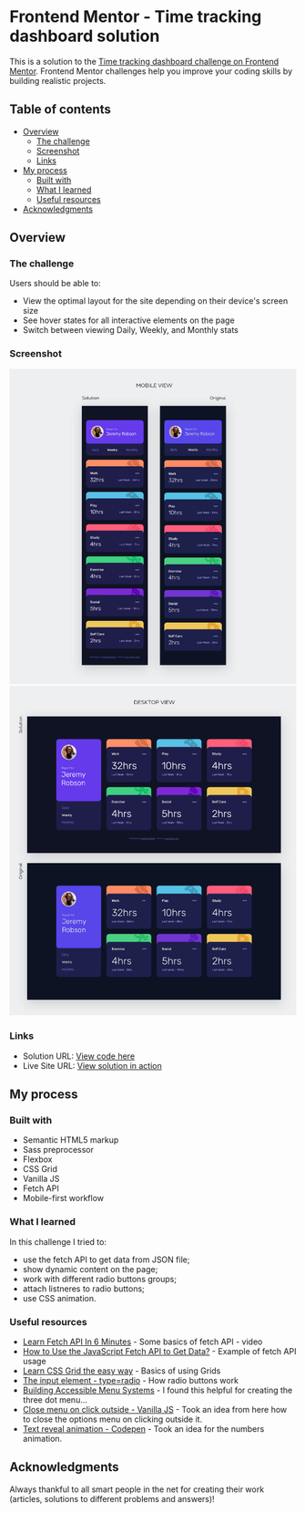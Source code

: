 # Frontend Mentor - Time tracking dashboard solution

This is a solution to the [Time tracking dashboard challenge on Frontend Mentor](https://www.frontendmentor.io/challenges/time-tracking-dashboard-UIQ7167Jw). Frontend Mentor challenges help you improve your coding skills by building realistic projects. 

## Table of contents

- [Overview](#overview)
  - [The challenge](#the-challenge)
  - [Screenshot](#screenshot)
  - [Links](#links)
- [My process](#my-process)
  - [Built with](#built-with)
  - [What I learned](#what-i-learned)
  - [Useful resources](#useful-resources)
- [Acknowledgments](#acknowledgments)

## Overview

### The challenge

Users should be able to:

- View the optimal layout for the site depending on their device's screen size
- See hover states for all interactive elements on the page
- Switch between viewing Daily, Weekly, and Monthly stats

### Screenshot

<img src="./solution-screenshots/time-tracking-dashboard-mobile.jpg">
<img src="./solution-screenshots/time-tracking-dashboard-desktop.jpg">

### Links

- Solution URL: [View code here](https://github.com/strosi/frontend-mentor-challenges/edit/main/junior/time-tracking-dashboard-main/)
- Live Site URL: [View solution in action](https://strosi.github.io/frontend-mentor-challenges/junior/time-tracking-dashboard-main/)

## My process

### Built with

- Semantic HTML5 markup
- Sass preprocessor
- Flexbox
- CSS Grid
- Vanilla JS
- Fetch API
- Mobile-first workflow

### What I learned

In this challenge I tried to:
- use the fetch API to get data from JSON file;
- show dynamic content on the page;
- work with different radio buttons groups;
- attach listneres to radio buttons;
- use CSS animation.

### Useful resources

- [Learn Fetch API In 6 Minutes](https://www.youtube.com/watch?v=cuEtnrL9-H0) - Some basics of fetch API - video
- [How to Use the JavaScript Fetch API to Get Data?](https://www.geeksforgeeks.org/how-to-use-the-javascript-fetch-api-to-get-data/) - Example of fetch API usage
- [Learn CSS Grid the easy way](https://www.youtube.com/watch?v=rg7Fvvl3taU) - Basics of using Grids
- [The input element - type=radio](https://developer.mozilla.org/en-US/docs/Web/HTML/Element/input/radio) - How radio buttons work
- [Building Accessible Menu Systems](https://www.smashingmagazine.com/2017/11/building-accessible-menu-systems/) - I found this helpful for creating the three dot menu...
- [Close menu on click outside - Vanilla JS](https://stackoverflow.com/questions/61168579/close-menu-on-click-outside-vanilla-js) - Took an idea from here how to close the options menu on clicking outside it.
- [Text reveal animation - Codepen](https://codepen.io/michielvandewalle/pen/KaGoyq?editors=1100) - Took an idea for the numbers animation.

## Acknowledgments

Always thankful to all smart people in the net for creating their work (articles, solutions to different problems and answers)!

